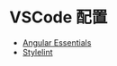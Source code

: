 # VSCode 配置

- [Angular Essentials](https://marketplace.visualstudio.com/items?itemName=johnpapa.angular-essentials)
- [Stylelint](https://marketplace.visualstudio.com/items?itemName=shinnn.stylelint)
